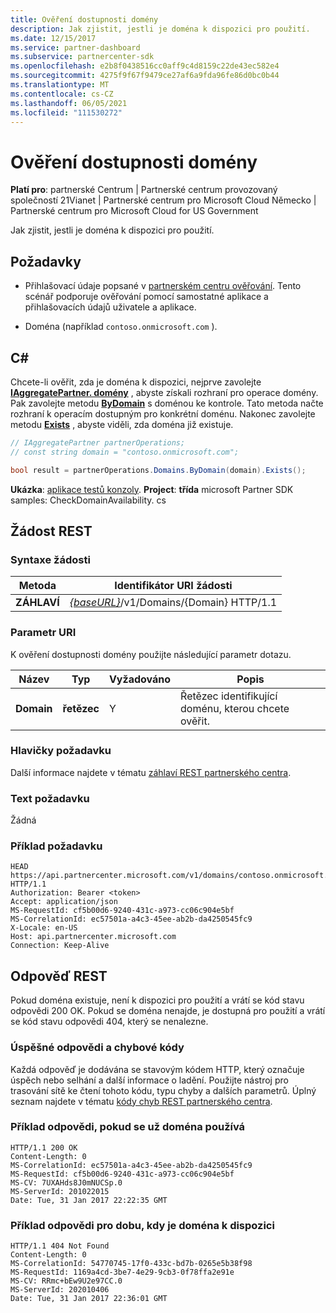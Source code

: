 ```yaml
---
title: Ověření dostupnosti domény
description: Jak zjistit, jestli je doména k dispozici pro použití.
ms.date: 12/15/2017
ms.service: partner-dashboard
ms.subservice: partnercenter-sdk
ms.openlocfilehash: e2b8f0438516cc0aff9c4d8159c22de43ec582e4
ms.sourcegitcommit: 4275f9f67f9479ce27af6a9fda96fe86d0bc0b44
ms.translationtype: MT
ms.contentlocale: cs-CZ
ms.lasthandoff: 06/05/2021
ms.locfileid: "111530272"
---
```

# <a name="verify-domain-availability"></a>Ověření dostupnosti domény

**Platí pro**: partnerské Centrum | Partnerské centrum provozovaný společností 21Vianet | Partnerské centrum pro Microsoft Cloud Německo | Partnerské centrum pro Microsoft Cloud for US Government

Jak zjistit, jestli je doména k dispozici pro použití.

## <a name="prerequisites"></a>Požadavky

- Přihlašovací údaje popsané v [partnerském centru ověřování](partner-center-authentication.md). Tento scénář podporuje ověřování pomocí samostatné aplikace a přihlašovacích údajů uživatele a aplikace.

- Doména (například `contoso.onmicrosoft.com` ).

## <a name="c"></a>C\#

Chcete-li ověřit, zda je doména k dispozici, nejprve zavolejte [**IAggregatePartner. domény**](/dotnet/api/microsoft.store.partnercenter.ipartner.domains) , abyste získali rozhraní pro operace domény. Pak zavolejte metodu [**ByDomain**](/dotnet/api/microsoft.store.partnercenter.domains.idomaincollection.bydomain) s doménou ke kontrole. Tato metoda načte rozhraní k operacím dostupným pro konkrétní doménu. Nakonec zavolejte metodu [**Exists**](/dotnet/api/microsoft.store.partnercenter.domains.idomain.exists) , abyste viděli, zda doména již existuje.

``` csharp
// IAggregatePartner partnerOperations;
// const string domain = "contoso.onmicrosoft.com";

bool result = partnerOperations.Domains.ByDomain(domain).Exists();
```

**Ukázka**: [aplikace testů konzoly](console-test-app.md). **Project**: **třída** microsoft Partner SDK samples: CheckDomainAvailability. cs

## <a name="rest-request"></a>Žádost REST

### <a name="request-syntax"></a>Syntaxe žádosti

| Metoda   | Identifikátor URI žádosti                                                              |
|----------|--------------------------------------------------------------------------|
| **ZÁHLAVÍ** | [*{baseURL}*](partner-center-rest-urls.md)/v1/Domains/{Domain} HTTP/1.1 |

### <a name="uri-parameter"></a>Parametr URI

K ověření dostupnosti domény použijte následující parametr dotazu.

| Název       | Typ       | Vyžadováno | Popis                                   |
|------------|------------|----------|-----------------------------------------------|
| **Domain** | **řetězec** | Y        | Řetězec identifikující doménu, kterou chcete ověřit. |

### <a name="request-headers"></a>Hlavičky požadavku

Další informace najdete v tématu [záhlaví REST partnerského centra](headers.md).

### <a name="request-body"></a>Text požadavku

Žádná

### <a name="request-example"></a>Příklad požadavku

```http
HEAD https://api.partnercenter.microsoft.com/v1/domains/contoso.onmicrosoft.com HTTP/1.1
Authorization: Bearer <token>
Accept: application/json
MS-RequestId: cf5b00d6-9240-431c-a973-cc06c904e5bf
MS-CorrelationId: ec57501a-a4c3-45ee-ab2b-da4250545fc9
X-Locale: en-US
Host: api.partnercenter.microsoft.com
Connection: Keep-Alive
```

## <a name="rest-response"></a>Odpověď REST

Pokud doména existuje, není k dispozici pro použití a vrátí se kód stavu odpovědi 200 OK. Pokud se doména nenajde, je dostupná pro použití a vrátí se kód stavu odpovědi 404, který se nenalezne.

### <a name="response-success-and-error-codes"></a>Úspěšné odpovědi a chybové kódy

Každá odpověď je dodávána se stavovým kódem HTTP, který označuje úspěch nebo selhání a další informace o ladění. Použijte nástroj pro trasování sítě ke čtení tohoto kódu, typu chyby a dalších parametrů. Úplný seznam najdete v tématu [kódy chyb REST partnerského centra](error-codes.md).

### <a name="response-example-for-when-the-domain-is-already-in-use"></a>Příklad odpovědi, pokud se už doména používá

```http
HTTP/1.1 200 OK
Content-Length: 0
MS-CorrelationId: ec57501a-a4c3-45ee-ab2b-da4250545fc9
MS-RequestId: cf5b00d6-9240-431c-a973-cc06c904e5bf
MS-CV: 7UXAHds8J0mNUCSp.0
MS-ServerId: 201022015
Date: Tue, 31 Jan 2017 22:22:35 GMT
```

### <a name="response-example-for-when-the-domain-is-available"></a>Příklad odpovědi pro dobu, kdy je doména k dispozici

```http
HTTP/1.1 404 Not Found
Content-Length: 0
MS-CorrelationId: 54770745-17f0-433c-bd7b-0265e5b38f98
MS-RequestId: 1169a4cd-3be7-4e29-9cb3-0f78ffa2e91e
MS-CV: RRmc+bEw9U2e97CC.0
MS-ServerId: 202010406
Date: Tue, 31 Jan 2017 22:36:01 GMT
```
